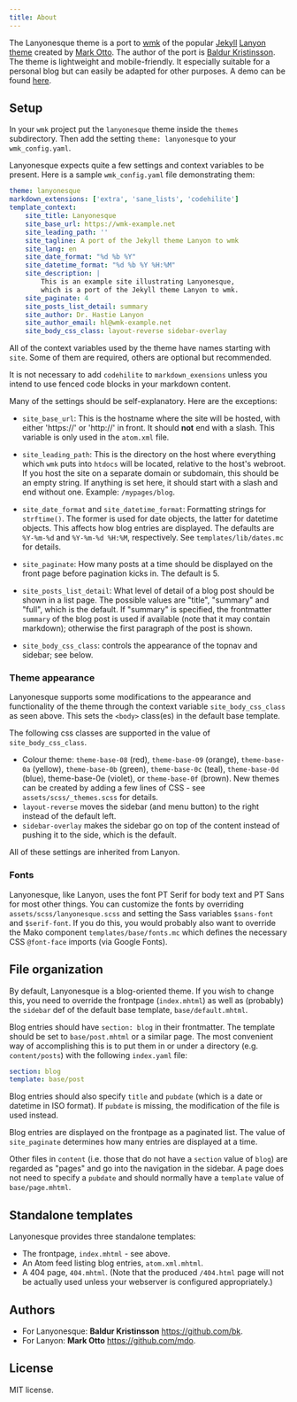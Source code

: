 ```yaml
---
title: About
---
```


The Lanyonesque theme is a port to [wmk][wmk] of the popular
[Jekyll][jekyll] [Lanyon theme][lanyon] created by [Mark Otto][mdo]. The author
of the port is [Baldur Kristinsson][bk]. The theme is lightweight and
mobile-friendly. It especially suitable for a personal blog but can easily
be adapted for other purposes. A demo can be found [here][demo].

[lanyon]: http://lanyon.getpoole.com
[jekyll]: https://jekyllrb.com
[mdo]: https://twitter.com/mdo
[bk]: https://github.com/bk/
[wmk]: https://github.com/bk/wmk/
[demo]: https://lanyonesque.baldr.net/

## Setup

In your `wmk` project put the `lanyonesque` theme inside the `themes`
subdirectory.  Then add the setting `theme: lanyonesque` to your
`wmk_config.yaml`.

Lanyonesque expects quite a few settings and context variables to be present.
Here is a sample `wmk_config.yaml` file demonstrating them:

```yaml
theme: lanyonesque
markdown_extensions: ['extra', 'sane_lists', 'codehilite']
template_context:
    site_title: Lanyonesque
    site_base_url: https://wmk-example.net
    site_leading_path: ''
    site_tagline: A port of the Jekyll theme Lanyon to wmk
    site_lang: en
    site_date_format: "%d %b %Y"
    site_datetime_format: "%d %b %Y %H:%M"
    site_description: |
        This is an example site illustrating Lanyonesque,
        which is a port of the Jekyll theme Lanyon to wmk.
    site_paginate: 4
    site_posts_list_detail: summary
    site_author: Dr. Hastie Lanyon
    site_author_email: hl@wmk-example.net
    site_body_css_class: layout-reverse sidebar-overlay
```

All of the context variables used by the theme have names starting with `site`.
Some of them are required, others are optional but recommended.

It is not necessary to add `codehilite` to `markdown_exensions` unless you
intend to use fenced code blocks in your markdown content.

Many of the settings should be self-explanatory. Here are the exceptions:

- `site_base_url`: This is the hostname where the site will be hosted, with
  either 'https://' or 'http://' in front. It should **not** end with a slash.
  This variable is only used in the `atom.xml` file.

- `site_leading_path`: This is the directory on the host where everything which
  `wmk` puts into `htdocs` will be located, relative to the host's webroot. If
   you host the site on a separate domain or subdomain, this should be an empty
   string.  If anything is set here, it should start with a slash and end
   without one. Example: `/mypages/blog`.

- `site_date_format` and `site_datetime_format`: Formatting strings for
  `strftime()`. The former is used for date objects, the latter for datetime
  objects. This affects how blog entries are displayed. The defaults are
  `%Y-%m-%d` and `%Y-%m-%d %H:%M`, respectively. See `templates/lib/dates.mc` for
  details.

- `site_paginate`: How many posts at a time should be displayed on the front
  page before pagination kicks in. The default is 5.

- `site_posts_list_detail`: What level of detail of a blog post should be shown
  in a list page. The possible values are "title", "summary" and "full", which
  is the default. If "summary" is specified, the frontmatter `summary` of the
  blog post is used if available (note that it may contain markdown); otherwise
  the first paragraph of the post is shown.

- `site_body_css_class`: controls the appearance of the topnav and sidebar; see
  below.

### Theme appearance

Lanyonesque supports some modifications to the appearance and
functionality of the theme through the context variable
`site_body_css_class` as seen above. This sets the `<body>` class(es) in the
default base template.

The following css classes are supported in the value of `site_body_css_class`.

- Colour theme: `theme-base-08` (red), `theme-base-09` (orange),
  `theme-base-0a` (yellow), `theme-base-0b` (green), `theme-base-0c` (teal),
  `theme-base-0d` (blue), theme-base-0e (violet), or `theme-base-0f` (brown).
  New themes can be created by adding a few lines of CSS - see
  `assets/scss/_themes.scss` for details.
- `layout-reverse` moves the sidebar (and menu button) to the right instead of
  the default left.
- `sidebar-overlay` makes the sidebar go on top of the content instead of
  pushing it to the side, which is the default.

All of these settings are inherited from Lanyon.

### Fonts

Lanyonesque, like Lanyon, uses the font PT Serif for body text and PT Sans for
most other things. You can customize the fonts by overriding
`assets/scss/lanyonesque.scss` and setting the Sass variables `$sans-font` and
`$serif-font`. If you do this, you would probably also want to override the
Mako component `templates/base/fonts.mc` which defines the necessary CSS
`@font-face` imports (via Google Fonts).

## File organization

By default, Lanyonesque is a blog-oriented theme. If you wish to change this,
you need to override the frontpage (`index.mhtml`) as well as (probably) the
`sidebar` def of the default base template, `base/default.mhtml`.

Blog entries should have `section: blog` in their frontmatter. The template
should be set to `base/post.mhtml` or a similar page. The most convenient way
of accomplishing this is to put them in or under a directory (e.g.
`content/posts`) with the following `index.yaml` file:

```yaml
section: blog
template: base/post
```

Blog entries should also specify `title` and `pubdate` (which is a date or
datetime in ISO format). If `pubdate` is missing, the modification of the
file is used instead.

Blog entries are displayed on the frontpage as a paginated list. The value of
`site_paginate` determines how many entries are displayed at a time.

Other files in `content` (i.e. those that do not have a `section` value of
`blog`) are regarded as "pages" and go into the navigation in the sidebar. A
page does not need to specify a `pubdate` and should normally have a `template`
value of `base/page.mhtml`.

## Standalone templates

Lanyonesque provides three standalone templates:

- The frontpage, `index.mhtml` - see above.
- An Atom feed listing blog entries, `atom.xml.mhtml`.
- A 404 page, `404.mhtml`. (Note that the produced `/404.html` page will not
  be actually used unless your webserver is configured appropriately.)

## Authors

- For Lanyonesque: **Baldur Kristinsson** <https://github.com/bk>.
- For Lanyon: **Mark Otto** <https://github.com/mdo>.

## License

MIT license.
